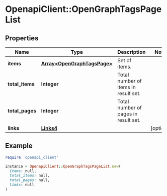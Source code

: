 # OpenapiClient::OpenGraphTagsPageList

## Properties

| Name | Type | Description | Notes |
| ---- | ---- | ----------- | ----- |
| **items** | [**Array&lt;OpenGraphTagsPage&gt;**](OpenGraphTagsPage.md) | Set of items. |  |
| **total_items** | **Integer** | Total number of items in result set. |  |
| **total_pages** | **Integer** | Total number of pages in result set. |  |
| **links** | [**Links4**](Links4.md) |  | [optional] |

## Example

```ruby
require 'openapi_client'

instance = OpenapiClient::OpenGraphTagsPageList.new(
  items: null,
  total_items: null,
  total_pages: null,
  links: null
)
```

